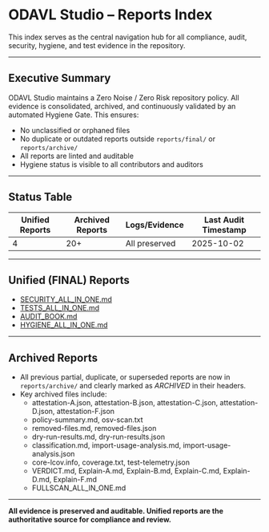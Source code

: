 
# ODAVL Studio – Reports Index

This index serves as the central navigation hub for all compliance, audit, security, hygiene, and test evidence in the repository.

---

## Executive Summary
ODAVL Studio maintains a Zero Noise / Zero Risk repository policy. All evidence is consolidated, archived, and continuously validated by an automated Hygiene Gate. This ensures:
- No unclassified or orphaned files
- No duplicate or outdated reports outside `reports/final/` or `reports/archive/`
- All reports are linted and auditable
- Hygiene status is visible to all contributors and auditors

---

## Status Table
| Unified Reports | Archived Reports | Logs/Evidence | Last Audit Timestamp |
|----------------|-----------------|--------------|---------------------|
| 4              | 20+             | All preserved| 2025-10-02          |

---

## Unified (FINAL) Reports
- [SECURITY_ALL_IN_ONE.md](final/SECURITY_ALL_IN_ONE.md)
- [TESTS_ALL_IN_ONE.md](final/TESTS_ALL_IN_ONE.md)
- [AUDIT_BOOK.md](final/AUDIT_BOOK.md)
- [HYGIENE_ALL_IN_ONE.md](final/HYGIENE_ALL_IN_ONE.md)

---

## Archived Reports
- All previous partial, duplicate, or superseded reports are now in `reports/archive/` and clearly marked as *ARCHIVED* in their headers.
- Key archived files include:
  - attestation-A.json, attestation-B.json, attestation-C.json, attestation-D.json, attestation-F.json
  - policy-summary.md, osv-scan.txt
  - removed-files.md, removed-files.json
  - dry-run-results.md, dry-run-results.json
  - classification.md, import-usage-analysis.md, import-usage-analysis.json
  - core-lcov.info, coverage.txt, test-telemetry.json
  - VERDICT.md, Explain-A.md, Explain-B.md, Explain-C.md, Explain-D.md, Explain-F.md
  - FULLSCAN_ALL_IN_ONE.md

---

**All evidence is preserved and auditable. Unified reports are the authoritative source for compliance and review.**
